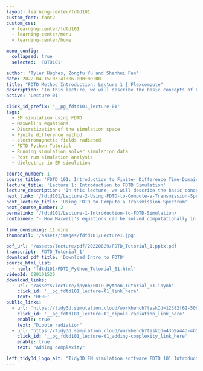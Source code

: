 ```yaml
---
layout: learning-center/fdtd101
custom_font: font2
custom_css:
  - learning-center/fdtd101
  - learning-center/menu
  - learning-center/home

menu_config:
  collapsed: true
  selected: 'FDTD101'

author: 'Tyler Hughes, Zongfu Yu and Shanhui Fan'
date: 2022-04-15T03:41:06.000+00:00
title: "FDTD Method Introduction: Lecture 1 | Flexcompute"
description: "In this lecture, we will describe the basic concepts of EM simulation using FDTD."
active: 'Lecture-01'

click_id_prefix: '__pg_fdtd101_lecture-01'
tags:
  - EM simulation using FDTD
  - Maxwell's equations
  - Discretization of the simulation space
  - Finite difference method
  - electromagnetic fields radiated
  - FDTD Python Tutorial
  - Running simulation solver simulation data
  - Post rum simulation analysis
  - dielectric in EM simulation

course_number: 1
course_title: 'FDTD 101: Introduction to Finite- Difference Time-Domain Method'
lecture_title: 'Lecture 1: Introduction to FDTD Simulation'
lecture_description: 'In this lecture, we will describe the basic concepts of EM simulation using <a href="/tidy3d/learning-center/" id="__pg_fdtd101_lecture-01_useing-fdtd" class="color-primary-hover">FDTD</a>.'
next_link: '/fdtd101/Lecture-2-Using-FDTD-to-Compute-a-Transmission-Spectrum/'
next_lecture_title: 'Using FDTD to Compute a Transmission Spectrum'
next_course_number: 2
permalink: '/fdtd101/Lecture-1-Introduction-to-FDTD-Simulation/'
container: "- How Maxwell's equations can be solved computationally in the context of a photonic device.<br />- Discretization of the simulation space using the finite difference method.<br />- A demonstration on how we solve for the electromagnetic fields radiated by a dipole source."

time_consuming: 11 mins
thumbnail: '/assets/images/fdtd101/Lecture1.jpg'

pdf_url: '/assets/lecture/pdf/20220829/FDTD_Tutorial_1.pptx.pdf'
transcript: 'FDTD_Tutorial_1'
download_pdf_title: 'Download Intro to FDTD'
source_html_list:
  - html: 'fdtd101/FDTD_Python_Tutorial_01.html'
videoId: 689101526
download_links: 
  - url: '/assets/lecture/ipynb/FDTD_Python_Tutorial_01.ipynb'
    click_id: '__pg_fdtd101_lecture-01_link_here'
    text: 'HERE'
public_links:
  - url: 'https://tidy3d.simulation.cloud/workbench?taskId=12382f62-50b9-4c2c-83a9-9becb126c690'
    click_id: '__pg_fdtd101_lecture-01_dipole-radiation_link_here'
    enable: true
    text: "Dipole radiation"
  - url: 'https://tidy3d.simulation.cloud/workbench?taskId=43b9a44d-4b59-4016-8678-a5d9d3ffcb8e'
    click_id: '__pg_fdtd101_lecture-01_adding-complexity_link_here'
    enable: true
    text: "Adding complexity"

left_tidy3d_logo_alt: "Tidy3D EM simulation software FDTD 101 Introduction to FDTD Simulation"
---
```

